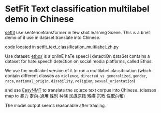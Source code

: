 # SetFit Text classification multilabel demo in Chinese

 [setfit](https://github.com/huggingface/setfit) use sentencetransformer in few shot learning Scene. This is a brief demo of it use in dataset translate into Chinese.

 code located in setfit_text_classification_multilabel_zh.py

 Use dataset: [ethos](https://huggingface.co/datasets/ethos) is a onlinE haTe speecH detectiOn dataSet contains a dataset for hate speech detection on social media platforms, called Ethos.

 We use the multilabel version of it to run a multilabel classification (which contain different classes as  `violence`,
 `directed_vs_generalized`,
 `gender`,
 `race`,
 `national_origin`,
 `disability`,
 `religion`,
 `sexual_orientation`)

and use [EasyNMT](https://github.com/UKPLab/EasyNMT) to translate the source text corpus into Chinese. (classes map to 暴力	定向-通用	性别	种族	民族原籍	残疾	宗教	性取向和)

The model output seems reasonable after training.
